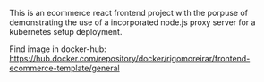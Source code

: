 This is an ecommerce react frontend project with the porpuse of demonstrating the use of a incorporated node.js proxy server for a kubernetes setup deployment.

Find image in docker-hub: https://hub.docker.com/repository/docker/rigomoreirar/frontend-ecommerce-template/general
